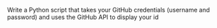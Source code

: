 Write a Python script that takes your GitHub credentials (username and password) and uses the GitHub API to display your id 
